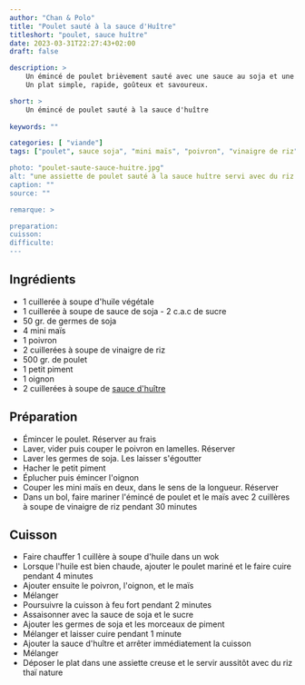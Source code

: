 ```yaml
---
author: "Chan & Polo"
title: "Poulet sauté à la sauce d'Huître"
titleshort: "poulet, sauce huître"
date: 2023-03-31T22:27:43+02:00
draft: false

description: >
    Un émincé de poulet brièvement sauté avec une sauce au soja et une sauce d'huître.<br>
    Un plat simple, rapide, goûteux et savoureux.

short: >
    Un émincé de poulet sauté à la sauce d'huître
    
keywords: ""

categories: [ "viande"]
tags: ["poulet", sauce soja", "mini maïs", "poivron", "vinaigre de riz", "piment", "oignon", "sauce huître"]

photo: "poulet-saute-sauce-huitre.jpg"
alt: "une assiette de poulet sauté à la sauce huître servi avec du riz nature"
caption: ""
source: ""

remarque: >

preparation: 
cuisson: 
difficulte:
---
```



## Ingrédients
- 1 cuillerée à soupe d'huile végétale
- 1 cuillerée à soupe de sauce de soja 
- 2 c.a.c de sucre
- 50 gr. de germes de soja
- 4 mini maïs
- 1 poivron
- 2 cuillerées à soupe de vinaigre de riz 
- 500 gr. de poulet
- 1 petit piment
- 1 oignon
- 2 cuillerées à soupe de [sauce d'huître](https://marcwiner.com/sauce-huitre/)
## Préparation
- Émincer le poulet. Réserver au frais
- Laver, vider puis couper le poivron en lamelles. Réserver
- Laver les germes de soja. Les laisser s'égoutter
- Hacher le petit piment
- Éplucher puis émincer l'oignon
- Couper les mini maïs en deux, dans le sens de la longueur. Réserver
- Dans un bol, faire mariner l'émincé de poulet et le maïs avec 2 cuillères à soupe de vinaigre de riz pendant 30 minutes
## Cuisson
- Faire chauffer 1 cuillère à soupe d'huile dans un wok
- Lorsque l'huile est bien chaude, ajouter le poulet mariné et le faire cuire pendant 4 minutes
- Ajouter ensuite le poivron, l'oignon, et le maïs 
- Mélanger
- Poursuivre la cuisson à feu fort pendant 2 minutes
- Assaisonner avec la sauce de soja et le sucre
- Ajouter les germes de soja et les morceaux de piment
- Mélanger et laisser cuire pendant 1 minute
- Ajouter la sauce d'huître et arrêter immédiatement la cuisson
- Mélanger
- Déposer le plat dans une assiette creuse et le servir aussitôt avec du riz thaï nature

